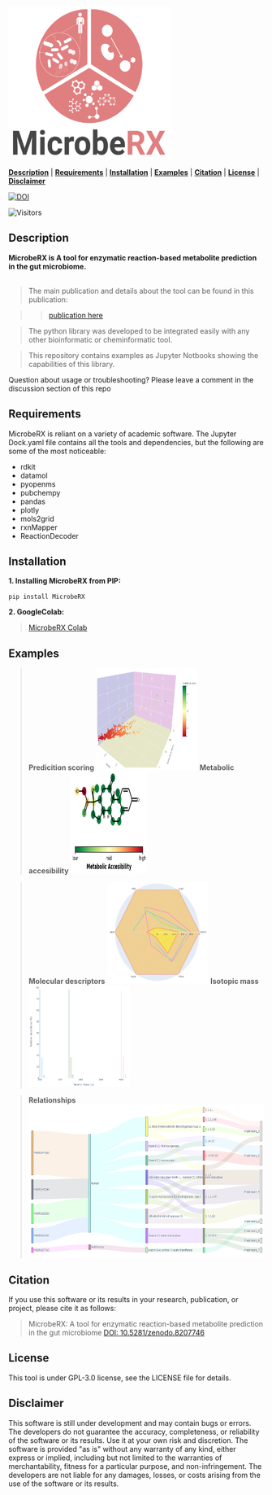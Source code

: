 <img src="img/logo.png"  width="320" height="300">

[**Description**](#description) | [**Requirements**](#requirements) | [**Installation**](#installation) | [**Examples**](#examples) | [**Citation**](#citation) | [**License**](#license) | [**Disclaimer**](#disclaimer)

[![DOI](https://zenodo.org/badge/657648349.svg)](https://zenodo.org/badge/latestdoi/657648349)

![Visitors](https://api.visitorbadge.io/api/visitors?path=https%3A%2F%2Fgithub.com%2FGRONINGEN-MICROBIOME-CENTRE%2FMicrobeRX&label=Views&labelColor=%23697689&countColor=%23ff8a65&style=flat)

## Description

**MicrobeRX is A tool for enzymatic reaction-based metabolite prediction in the gut microbiome.** <br><br>

> The main publication and details about the tool can be found in this publication:

>> [publication here]()

> The python library was developed to be integrated easily with any other bioinformatic or cheminformatic tool.

> This repository contains examples as Jupyter Notbooks showing the capabilities of this library.

Question about usage or troubleshooting? Please leave a comment in the discussion section of this repo

## Requirements

MicrobeRX is reliant on a variety of academic software. The Jupyter Dock.yaml file contains all the tools and dependencies, but the following are some of the most noticeable:

- rdkit
- datamol
- pyopenms
- pubchempy
- pandas
- plotly
- mols2grid
- rxnMapper
- ReactionDecoder

## Installation 

**1. Installing MicrobeRX from PIP:**

```
pip install MicrobeRX
```

**2. GoogleColab:**

> [MicrobeRX Colab](https://shorturl.at/cpqu4)


## Examples

> **Predicition scoring** <img src="img/scoring.png"  width="200" height="200">
> **Metabolic accesibility** <img src="img/accesibility.png"  width="150" height="200">

> **Molecular descriptors** <img src="img/descriptors.png"  width="200" height="200">
> **Isotopic mass** <img src="img/mass.png"  width="200" height="200">
  
> **Relationships** <img src="img/sankey.png"  width="500" height="300">

## Citation

If you use this software or its results in your research, publication, or project, please cite it as follows:

> MicrobeRX: A tool for enzymatic reaction-based metabolite prediction in the gut microbiome [DOI: 10.5281/zenodo.8207746](https://zenodo.org/record/8207746)

## License
This tool is under GPL-3.0 license, see the LICENSE file for details.

## Disclaimer 

This software is still under development and may contain bugs or errors. The developers do not guarantee the accuracy, completeness, or reliability of the software or its results. Use it at your own risk and discretion. The software is provided "as is" without any warranty of any kind, either express or implied, including but not limited to the warranties of merchantability, fitness for a particular purpose, and non-infringement. The developers are not liable for any damages, losses, or costs arising from the use of the software or its results.
